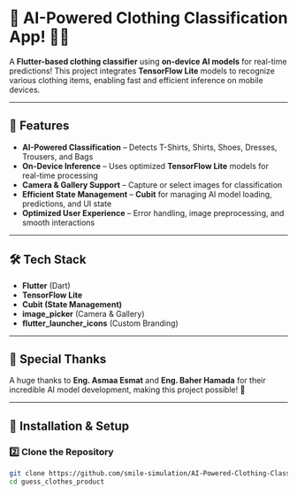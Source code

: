 # 🚀 AI-Powered Clothing Classification App! 👕👗  

A **Flutter-based clothing classifier** using **on-device AI models** for real-time predictions! This project integrates **TensorFlow Lite** models to recognize various clothing items, enabling fast and efficient inference on mobile devices.  

---

## 📌 Features  
- **AI-Powered Classification** – Detects T-Shirts, Shirts, Shoes, Dresses, Trousers, and Bags  
- **On-Device Inference** – Uses optimized **TensorFlow Lite** models for real-time processing  
- **Camera & Gallery Support** – Capture or select images for classification  
- **Efficient State Management** – **Cubit** for managing AI model loading, predictions, and UI state  
- **Optimized User Experience** – Error handling, image preprocessing, and smooth interactions  

---

## 🛠️ Tech Stack  
- **Flutter** (Dart)  
- **TensorFlow Lite**  
- **Cubit (State Management)**  
- **image_picker** (Camera & Gallery)  
- **flutter_launcher_icons** (Custom Branding)  

---


## 🎯 Special Thanks  
A huge thanks to **Eng. Asmaa Esmat** and **Eng. Baher Hamada** for their incredible AI model development, making this project possible! 🙌

---

## 🔧 Installation & Setup  

### 2️⃣ Clone the Repository  
```sh
git clone https://github.com/smile-simulation/AI-Powered-Clothing-Classification-App.git
cd guess_clothes_product
